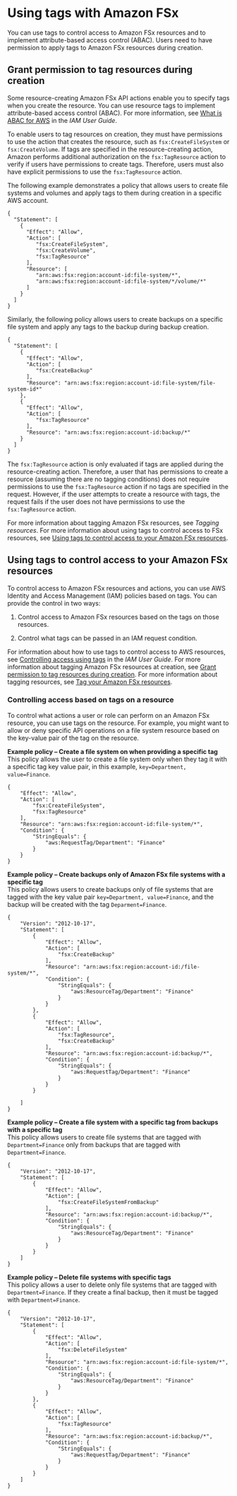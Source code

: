 # Using tags with Amazon FSx<a name="using-tags-fsx"></a>

You can use tags to control access to Amazon FSx resources and to implement attribute\-based access control \(ABAC\)\. Users need to have permission to apply tags to Amazon FSx resources during creation\.

## Grant permission to tag resources during creation<a name="supported-iam-actions-tagging"></a>

Some resource\-creating Amazon FSx API actions enable you to specify tags when you create the resource\. You can use resource tags to implement attribute\-based access control \(ABAC\)\. For more information, see [ What is ABAC for AWS](https://docs.aws.amazon.com/IAM/latest/UserGuide/introduction_attribute-based-access-control.html) in the *IAM User Guide*\.

To enable users to tag resources on creation, they must have permissions to use the action that creates the resource, such as `fsx:CreateFileSystem` or `fsx:CreateVolume`\. If tags are specified in the resource\-creating action, Amazon performs additional authorization on the `fsx:TagResource` action to verify if users have permissions to create tags\. Therefore, users must also have explicit permissions to use the `fsx:TagResource` action\.

The following example demonstrates a policy that allows users to create file systems and volumes and apply tags to them during creation in a specific AWS account\.

```
{
  "Statement": [
    {
      "Effect": "Allow",
      "Action": [
         "fsx:CreateFileSystem",
         "fsx:CreateVolume",
         "fsx:TagResource"       
      ],
      "Resource": [
         "arn:aws:fsx:region:account-id:file-system/*",
         "arn:aws:fsx:region:account-id:file-system/*/volume/*"
      ]
    }
  ]
}
```

Similarly, the following policy allows users to create backups on a specific file system and apply any tags to the backup during backup creation\.

```
{
  "Statement": [
    {
      "Effect": "Allow",
      "Action": [
         "fsx:CreateBackup"
      ],
      "Resource": "arn:aws:fsx:region:account-id:file-system/file-system-id*"
    },
    {
      "Effect": "Allow",
      "Action": [
         "fsx:TagResource"
      ],
      "Resource": "arn:aws:fsx:region:account-id:backup/*"
    }
  ]
}
```

The `fsx:TagResource` action is only evaluated if tags are applied during the resource\-creating action\. Therefore, a user that has permissions to create a resource \(assuming there are no tagging conditions\) does not require permissions to use the `fsx:TagResource` action if no tags are specified in the request\. However, if the user attempts to create a resource with tags, the request fails if the user does not have permissions to use the `fsx:TagResource` action\.

For more information about tagging Amazon FSx resources, see *Tagging resources*\. For more information about using tags to control access to FSx resources, see [Using tags to control access to your Amazon FSx resources](#restrict-fsx-access-tags)\.

## Using tags to control access to your Amazon FSx resources<a name="restrict-fsx-access-tags"></a>

To control access to Amazon FSx resources and actions, you can use AWS Identity and Access Management \(IAM\) policies based on tags\. You can provide the control in two ways:

1. Control access to Amazon FSx resources based on the tags on those resources\.

1. Control what tags can be passed in an IAM request condition\.

For information about how to use tags to control access to AWS resources, see [Controlling access using tags](https://docs.aws.amazon.com/IAM/latest/UserGuide/access_tags.html) in the *IAM User Guide*\. For more information about tagging Amazon FSx resources at creation, see [Grant permission to tag resources during creation](#supported-iam-actions-tagging)\. For more information about tagging resources, see [Tag your Amazon FSx resources](tag-resources.md)\.

### Controlling access based on tags on a resource<a name="resource-tag-control"></a>

To control what actions a user or role can perform on an Amazon FSx resource, you can use tags on the resource\. For example, you might want to allow or deny specific API operations on a file system resource based on the key\-value pair of the tag on the resource\.

**Example policy – Create a file system on when providing a specific tag**  
This policy allows the user to create a file system only when they tag it with a specific tag key value pair, in this example, `key=Department, value=Finance`\.  

```
{
    "Effect": "Allow",
    "Action": [
        "fsx:CreateFileSystem",
        "fsx:TagResource"
    ],
    "Resource": "arn:aws:fsx:region:account-id:file-system/*",
    "Condition": {
        "StringEquals": {
            "aws:RequestTag/Department": "Finance"
        }
    }
}
```

**Example policy – Create backups only of Amazon FSx file systems with a specific tag**  
This policy allows users to create backups only of file systems that are tagged with the key value pair `key=Department, value=Finance`, and the backup will be created with the tag `Deparment=Finance`\.  

```
{
    "Version": "2012-10-17",
    "Statement": [
        {
            "Effect": "Allow",
            "Action": [
                "fsx:CreateBackup"
            ],
            "Resource": "arn:aws:fsx:region:account-id:/file-system/*",
            "Condition": {
                "StringEquals": {
                    "aws:ResourceTag/Department": "Finance"
                }
            }
        },
        {
            "Effect": "Allow",
            "Action": [
                "fsx:TagResource",
                "fsx:CreateBackup"
            ],
            "Resource": "arn:aws:fsx:region:account-id:backup/*",
            "Condition": {
                "StringEquals": {
                    "aws:RequestTag/Department": "Finance"
                }
            }
        }
     
    ]
}
```

**Example policy – Create a file system with a specific tag from backups with a specific tag**  
This policy allows users to create file systems that are tagged with `Department=Finance` only from backups that are tagged with `Department=Finance`\.  

```
{
    "Version": "2012-10-17",
    "Statement": [
        {
            "Effect": "Allow",
            "Action": [
                "fsx:CreateFileSystemFromBackup"
            ],
            "Resource": "arn:aws:fsx:region:account-id:backup/*",
            "Condition": {
                "StringEquals": {
                    "aws:ResourceTag/Department": "Finance"
                }
            }
        }
    ]
}
```

**Example policy – Delete file systems with specific tags**  
This policy allows a user to delete only file systems that are tagged with `Department=Finance`\. If they create a final backup, then it must be tagged with `Department=Finance`\.  

```
{
    "Version": "2012-10-17",
    "Statement": [
        {
            "Effect": "Allow",
            "Action": [
                "fsx:DeleteFileSystem"
            ],
            "Resource": "arn:aws:fsx:region:account-id:file-system/*",
            "Condition": {
                "StringEquals": {
                    "aws:ResourceTag/Department": "Finance"
                }
            }
        },
        {
            "Effect": "Allow",
            "Action": [
                "fsx:TagResource"
            ],
            "Resource": "arn:aws:fsx:region:account-id:backup/*",
            "Condition": {
                "StringEquals": {
                    "aws:RequestTag/Department": "Finance"
                }
            }
        }
    ]
}
```